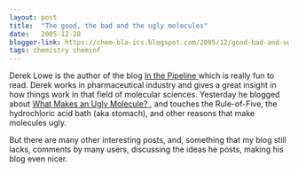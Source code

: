 ```yaml
---
layout: post
title:  "The good, the bad and the ugly molecules"
date:   2005-12-28
blogger-link: https://chem-bla-ics.blogspot.com/2005/12/good-bad-and-ugly-molecules.html
tags: chemistry cheminf
---
```


Derek Lowe is the author of the blog [In the Pipeline <i class="fa-solid fa-box-archive fa-xs"></i>](https://web.archive.org/web/20051229035537/http://corante.com/pipeline/) which is really fun to read. Derek works in
pharmaceutical industry and gives a great insight in how things work in that field of molecular sciences. Yesterday he blogged about
[What Makes an Ugly Molecule? <i class="fa-solid fa-box-archive fa-xs"></i>](https://web.archive.org/web/20080611192217/http://www.corante.com/pipeline/archives/2005/12/27/what_makes_an_ugly_molecule.php), and touches the
Rule-of-Five, the hydrochloric acid bath (aka stomach), and other reasons that make molecules ugly.

But there are many other interesting posts, and, something that my blog still lacks, comments by many users, discussing the ideas he
posts, making his blog even nicer.
